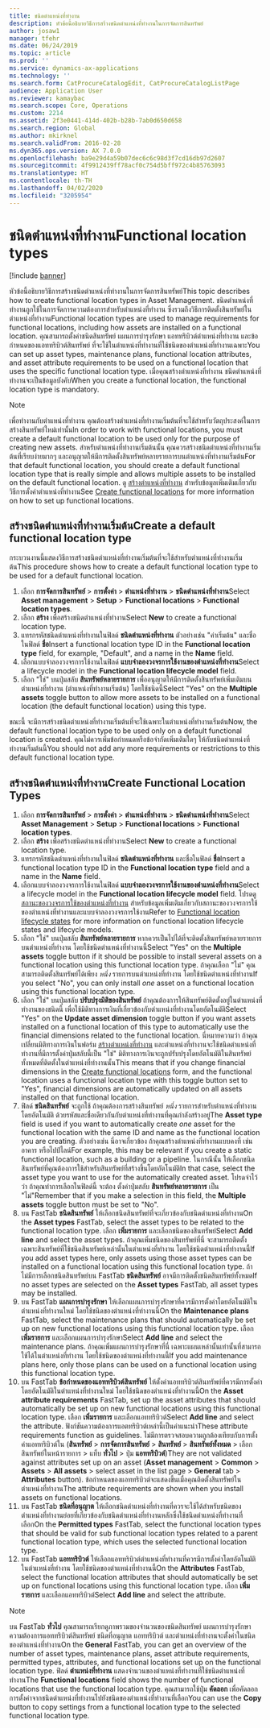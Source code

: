 ```yaml
---
title: ชนิดตำแหน่งที่ทำงาน
description: หัวข้อนี้อธิบายวิธีการสร้างชนิดตำแหน่งที่ทำงานในการจัดการสินทรัพย์
author: josaw1
manager: tfehr
ms.date: 06/24/2019
ms.topic: article
ms.prod: ''
ms.service: dynamics-ax-applications
ms.technology: ''
ms.search.form: CatProcureCatalogEdit, CatProcureCatalogListPage
audience: Application User
ms.reviewer: kamaybac
ms.search.scope: Core, Operations
ms.custom: 2214
ms.assetid: 2f3e0441-414d-402b-b28b-7ab0d650d658
ms.search.region: Global
ms.author: mkirknel
ms.search.validFrom: 2016-02-28
ms.dyn365.ops.version: AX 7.0.0
ms.openlocfilehash: ba9e29d4a59b07dec6c6c98d3f7cd16db97d2607
ms.sourcegitcommit: 4f9912439ff78acf0c754d5bff972c4b85763093
ms.translationtype: HT
ms.contentlocale: th-TH
ms.lasthandoff: 04/02/2020
ms.locfileid: "3205954"
---
```

# <a name="functional-location-types"></a><span data-ttu-id="a24ab-103">ชนิดตำแหน่งที่ทำงาน</span><span class="sxs-lookup"><span data-stu-id="a24ab-103">Functional location types</span></span>

[!include [banner](../../includes/banner.md)]

 

<span data-ttu-id="a24ab-104">หัวข้อนี้อธิบายวิธีการสร้างชนิดตำแหน่งที่ทำงานในการจัดการสินทรัพย์</span><span class="sxs-lookup"><span data-stu-id="a24ab-104">This topic describes how to create functional location types in Asset Management.</span></span> <span data-ttu-id="a24ab-105">ชนิดตำแหน่งที่ทำงานถูกใช้ในการจัดการความต้องการสำหรับตำแหน่งที่ทำงาน ซึ่งรวมถึงวิธีการติดตั้งสินทรัพย์ในตำแหน่งที่ทำงาน</span><span class="sxs-lookup"><span data-stu-id="a24ab-105">Functional location types are used to manage requirements for functional locations, including how assets are installed on a functional location.</span></span> <span data-ttu-id="a24ab-106">คุณสามารถตั้งค่าชนิดสินทรัพย์ แผนการบำรุงรักษา แอททริบิวต์ตำแหน่งที่ทำงาน และข้อกำหนดของแอททริบิวต์สินทรัพย์ ที่จะใช้ในตำแหน่งที่ทำงานที่ใช้ชนิดของตำแหน่งที่ทำงานเฉพาะ</span><span class="sxs-lookup"><span data-stu-id="a24ab-106">You can set up asset types, maintenance plans, functional location attributes, and asset attribute requirements to be used on a functional location that uses the specific functional location type.</span></span> <span data-ttu-id="a24ab-107">เมื่อคุณสร้างตำแหน่งที่ทำงาน ชนิดตำแหน่งที่ทำงานจะเป็นข้อมูลบังคับ</span><span class="sxs-lookup"><span data-stu-id="a24ab-107">When you create a functional location, the functional location type is mandatory.</span></span>

>[!NOTE] 
><span data-ttu-id="a24ab-108">เพื่อทำงานกับตำแหน่งที่ทำงาน คุณต้องสร้างตำแหน่งที่ทำงานเริ่มต้นที่จะใช้สำหรับวัตถุประสงค์ในการสร้างสินทรัพย์ใหม่เท่านั้น</span><span class="sxs-lookup"><span data-stu-id="a24ab-108">In order to work with functional locations, you must create a default functional location to be used only for the purpose of creating new assets.</span></span> <span data-ttu-id="a24ab-109">สำหรับตำแหน่งที่ทำงานเริ่มต้นนั้น คุณควรสร้างชนิดตำแหน่งที่ทำงานเริ่มต้นที่เรียบง่ายมากๆ และอนุญาตให้มีการติดตั้งสินทรัพย์หลายรายการบนตำแหน่งที่ทำงานเริ่มต้น</span><span class="sxs-lookup"><span data-stu-id="a24ab-109">For that default functional location, you should create a default functional location type that is really simple and allows multiple assets to be installed on the default functional location.</span></span> <span data-ttu-id="a24ab-110">ดู [สร้างตำแหน่งที่ทำงาน](../functional-locations/create-functional-locations.md) สำหรับข้อมูลเพิ่มเติมเกี่ยวกับวิธีการตั้งค่าตำแหน่งที่ทำงาน</span><span class="sxs-lookup"><span data-stu-id="a24ab-110">See [Create functional locations](../functional-locations/create-functional-locations.md) for more information on how to set up functional locations.</span></span>

## <a name="create-a-default-functional-location-type"></a><span data-ttu-id="a24ab-111">สร้างชนิดตำแหน่งที่ทำงานเริ่มต้น</span><span class="sxs-lookup"><span data-stu-id="a24ab-111">Create a default functional location type</span></span>

<span data-ttu-id="a24ab-112">กระบวนงานนี้แสดงวิธีการสร้างชนิดตำแหน่งที่ทำงานเริ่มต้นที่จะใช้สำหรับตำแหน่งที่ทำงานเริ่มต้น</span><span class="sxs-lookup"><span data-stu-id="a24ab-112">This procedure shows how to create a default functional location type to be used for a default functional location.</span></span>

1. <span data-ttu-id="a24ab-113">เลือก **การจัดการสินทรัพย์** > **การตั้งค่า** > **ตำแหน่งที่ทำงาน** > **ชนิดตำแหน่งที่ทำงาน**</span><span class="sxs-lookup"><span data-stu-id="a24ab-113">Select **Asset management** > **Setup** > **Functional locations** > **Functional location types**.</span></span>
2. <span data-ttu-id="a24ab-114">เลือก **สร้าง** เพื่อสร้างชนิดตำแหน่งที่ทำงาน</span><span class="sxs-lookup"><span data-stu-id="a24ab-114">Select **New** to create a functional location type.</span></span>
3. <span data-ttu-id="a24ab-115">แทรกรหัสชนิดตำแหน่งที่ทำงานในฟิลด์ **ชนิดตำแหน่งที่ทำงาน** ตัวอย่างเช่น "ค่าเริ่มต้น" และชื่อในฟิลด์ **ชื่อ**</span><span class="sxs-lookup"><span data-stu-id="a24ab-115">Insert a functional location type ID in the **Functional location type** field, for example, "Default", and a name in the **Name** field.</span></span>
4. <span data-ttu-id="a24ab-116">เลือกแบบจำลองวงจรการใช้งานในฟิลด์ **แบบจำลองวงจรการใช้งานของตำแหน่งที่ทำงาน**</span><span class="sxs-lookup"><span data-stu-id="a24ab-116">Select a lifecycle model in the **Functional location lifecycle model** field.</span></span>
5. <span data-ttu-id="a24ab-117">เลือก "ใช่" บนปุ่มสลับ **สินทรัพย์หลายรายการ** เพื่ออนุญาตให้มีการติดตั้งสินทรัพย์เพิ่มเติมบนตำแหน่งที่ทำงาน (ตำแหน่งที่ทำงานเริ่มต้น) โดยใช้ชนิดนี้</span><span class="sxs-lookup"><span data-stu-id="a24ab-117">Select "Yes" on the **Multiple assets** toggle button to allow more assets to be installed on a functional location (the default functional location) using this type.</span></span>

<span data-ttu-id="a24ab-118">ขณะนี้ จะมีการสร้างชนิดตำแหน่งที่ทำงานเริ่มต้นที่จะใช้เฉพาะในตำแหน่งที่ทำงานเริ่มต้น</span><span class="sxs-lookup"><span data-stu-id="a24ab-118">Now, the default functional location type to be used only on a default functional location is created.</span></span> <span data-ttu-id="a24ab-119">คุณไม่ควรเพิ่มข้อกำหนดหรือข้อจำกัดเพิ่มเติมใดๆ ให้กับชนิดตำแหน่งที่ทำงานเริ่มต้นนี้</span><span class="sxs-lookup"><span data-stu-id="a24ab-119">You should not add any more requirements or restrictions to this default functional location type.</span></span>


## <a name="create-functional-location-types"></a><span data-ttu-id="a24ab-120">สร้างชนิดตำแหน่งที่ทำงาน</span><span class="sxs-lookup"><span data-stu-id="a24ab-120">Create Functional Location Types</span></span>

1. <span data-ttu-id="a24ab-121">เลือก **การจัดการสินทรัพย์** > **การตั้งค่า** > **ตำแหน่งที่ทำงาน** > **ชนิดตำแหน่งที่ทำงาน**</span><span class="sxs-lookup"><span data-stu-id="a24ab-121">Select **Asset Management** > **Setup** > **Functional locations** > **Functional location types**.</span></span>
2. <span data-ttu-id="a24ab-122">เลือก **สร้าง** เพื่อสร้างชนิดตำแหน่งที่ทำงาน</span><span class="sxs-lookup"><span data-stu-id="a24ab-122">Select **New** to create a functional location type.</span></span>
3. <span data-ttu-id="a24ab-123">แทรกรหัสชนิดตำแหน่งที่ทำงานในฟิลด์ **ชนิดตำแหน่งที่ทำงาน** และชื่อในฟิลด์ **ชื่อ**</span><span class="sxs-lookup"><span data-stu-id="a24ab-123">Insert a functional location type ID in the **Functional location type** field and a name in the **Name** field.</span></span>
4. <span data-ttu-id="a24ab-124">เลือกแบบจำลองวงจรการใช้งานในฟิลด์ **แบบจำลองวงจรการใช้งานของตำแหน่งที่ทำงาน**</span><span class="sxs-lookup"><span data-stu-id="a24ab-124">Select a lifecycle model in the **Functional location lifecycle model** field.</span></span> <span data-ttu-id="a24ab-125">โปรดดู [สถานะของวงจรการใช้ของตำแหน่งที่ทำงาน](../setup-for-functional-locations/functional-location-stages.md) สำหรับข้อมูลเพิ่มเติมเกี่ยวกับสถานะของวงจรการใช้ของตำแหน่งที่ทำงานและแบบจำลองวงจรการใช้งาน</span><span class="sxs-lookup"><span data-stu-id="a24ab-125">Refer to [Functional location lifecycle states](../setup-for-functional-locations/functional-location-stages.md) for more information on functional location lifecycle states and lifecycle models.</span></span>
5. <span data-ttu-id="a24ab-126">เลือก "ใช่" บนปุ่มสลับ **สินทรัพย์หลายรายการ** หากควรเป็นไปได้ที่จะติดตั้งสินทรัพย์หลายรายการบนตำแหน่งที่ทำงาน โดยใช้ชนิดตำแหน่งที่ทำงานนี้</span><span class="sxs-lookup"><span data-stu-id="a24ab-126">Select "Yes" on the **Multiple assets** toggle button if it should be possible to install several assets on a functional location using this functional location type.</span></span> <span data-ttu-id="a24ab-127">ถ้าคุณเลือก "ไม่" คุณสามารถติดตั้งสินทรัพย์ได้เพียง *หนึ่ง* รายการบนตำแหน่งที่ทำงาน โดยใช้ชนิดตำแหน่งที่ทำงาน</span><span class="sxs-lookup"><span data-stu-id="a24ab-127">If you select "No", you can only install *one* asset on a functional location using this functional location type.</span></span>
6. <span data-ttu-id="a24ab-128">เลือก "ใช่" บนปุ่มสลับ **ปรับปรุงมิติของสินทรัพย์** ถ้าคุณต้องการให้สินทรัพย์ติดตั้งอยู่ในตำแหน่งที่ทำงานของชนิดนี้ เพื่อใช้มิติทางการเงินที่เกี่ยวข้องกับตำแหน่งที่ทำงานโดยอัตโนมัติ</span><span class="sxs-lookup"><span data-stu-id="a24ab-128">Select "Yes" on the **Update asset dimension** toggle button if you want assets installed on a functional location of this type to automatically use the financial dimensions related to the functional location.</span></span> <span data-ttu-id="a24ab-129">นี่หมายความว่า ถ้าคุณเปลี่ยนมิติทางการเงินในฟอร์ม [สร้างตำแหน่งที่ทำงาน](../functional-locations/create-functional-locations.md) และตำแหน่งที่ทำงานจะใช้ชนิดตำแหน่งที่ทำงานที่มีการตั้งค่าปุ่มสลับนี้เป็น "ใช่" มิติทางการเงินจะถูกปรับปรุงโดยอัตโนมัติในสินทรัพย์ทั้งหมดที่ติดตั้งในตำแหน่งที่ทำงานนั้น</span><span class="sxs-lookup"><span data-stu-id="a24ab-129">This means that if you change financial dimensions in the [Create functional locations](../functional-locations/create-functional-locations.md) form, and the functional location uses a functional location type with this toggle button set to "Yes", financial dimensions are automatically updated on all assets installed on that functional location.</span></span>
7. <span data-ttu-id="a24ab-130">ฟิลด์ **ชนิดสินทรัพย์** จะถูกใช้ ถ้าคุณต้องการสร้างสินทรัพย์ *หนึ่ง* รายการสำหรับตำแหน่งที่ทำงานโดยอัตโนมัติ ด้วยรหัสและชื่อเดียวกันกับตำแหน่งที่ทำงานที่คุณกำลังสร้างอยู่</span><span class="sxs-lookup"><span data-stu-id="a24ab-130">The **Asset type** field is used if you want to automatically create *one* asset for the functional location with the same ID and name as the functional location you are creating.</span></span> <span data-ttu-id="a24ab-131">ตัวอย่างเช่น นี่อาจเกี่ยวข้อง ถ้าคุณสร้างตำแหน่งที่ทำงานแบบคงที่ เช่น อาคาร หรือไปป์ไลน์</span><span class="sxs-lookup"><span data-stu-id="a24ab-131">For example, this may be relevant if you create a static functional location, such as a building or a pipeline.</span></span> <span data-ttu-id="a24ab-132">ในกรณีนั้น ให้เลือกชนิดสินทรัพย์ที่คุณต้องการใช้สำหรับสินทรัพย์ที่สร้างขึ้นโดยอัตโนมัติ</span><span class="sxs-lookup"><span data-stu-id="a24ab-132">In that case, select the asset type you want to use for the automatically created asset.</span></span> <span data-ttu-id="a24ab-133">โปรดจำไว้ว่า ถ้าคุณทำการเลือกในฟิลด์นี้ จะต้อง ตั้งค่าปุ่มสลับ **สินทรัพย์หลายรายการ** เป็น "ไม่"</span><span class="sxs-lookup"><span data-stu-id="a24ab-133">Remember that if you make a selection in this field, the **Multiple assets** toggle button must be set to "No".</span></span>
8. <span data-ttu-id="a24ab-134">บน FastTab **ชนิดสินทรัพย์** ให้เลือกชนิดสินทรัพย์ที่จะเกี่ยวข้องกับชนิดตำแหน่งที่ทำงาน</span><span class="sxs-lookup"><span data-stu-id="a24ab-134">On the **Asset types** FastTab, select the asset types to be related to the functional location type.</span></span> <span data-ttu-id="a24ab-135">เลือก **เพิ่มรายการ** และเลือกชนิดของสินทรัพย์</span><span class="sxs-lookup"><span data-stu-id="a24ab-135">Select **Add line** and select the asset types.</span></span> <span data-ttu-id="a24ab-136">ถ้าคุณเพิ่มชนิดของสินทรัพย์ที่นี่ จะสามารถติดตั้งเฉพาะสินทรัพย์ที่ใช้ชนิดสินทรัพย์เหล่านั้นในตำแหน่งที่ทำงาน โดยใช้ชนิดตำแหน่งที่ทำงานนี้</span><span class="sxs-lookup"><span data-stu-id="a24ab-136">If you add asset types here, only assets using those asset types can be installed on a functional location using this functional location type.</span></span> <span data-ttu-id="a24ab-137">ถ้าไม่มีการเลือกชนิดสินทรัพย์บน FastTab **ชนิดสินทรัพย์** อาจมีการติดตั้งชนิดสินทรัพย์ทั้งหมด</span><span class="sxs-lookup"><span data-stu-id="a24ab-137">If no asset types are selected on the **Asset types** FastTab, all asset types may be installed.</span></span>
9. <span data-ttu-id="a24ab-138">บน FastTab **แผนการบำรุงรักษา** ให้เลือกแผนการบำรุงรักษาที่ควรมีการตั้งค่าโดยอัตโนมัติในตำแหน่งที่ทำงานใหม่ โดยใช้ชนิดของตำแหน่งที่ทำงานนี้</span><span class="sxs-lookup"><span data-stu-id="a24ab-138">On the **Maintenance plans** FastTab, select the maintenance plans that should automatically be set up on new functional locations using this functional location type.</span></span> <span data-ttu-id="a24ab-139">เลือก **เพิ่มรายการ** และเลือกแผนการบำรุงรักษา</span><span class="sxs-lookup"><span data-stu-id="a24ab-139">Select **Add line** and select the maintenance plans.</span></span> <span data-ttu-id="a24ab-140">ถ้าคุณเพิ่มแผนการบำรุงรักษาที่นี่ เฉพาะแผนเหล่านั้นเท่านั้นที่สามารถใช้ได้ในตำแหน่งที่ทำงาน โดยใช้ชนิดของตำแหน่งที่ทำงานนี้</span><span class="sxs-lookup"><span data-stu-id="a24ab-140">If you add maintenance plans here, only those plans can be used on a functional location using this functional location type.</span></span>
10. <span data-ttu-id="a24ab-141">บน FastTab **ข้อกำหนดของแอททริบิวต์สินทรัพย์** ให้ตั้งค่าแอททริบิวต์สินทรัพย์ที่ควรมีการตั้งค่าโดยอัตโนมัติในตำแหน่งที่ทำงานใหม่ โดยใช้ชนิดของตำแหน่งที่ทำงานนี้</span><span class="sxs-lookup"><span data-stu-id="a24ab-141">On the **Asset attribute requirements** FastTab, set up the asset attributes that should automatically be set up on new functional locations using this functional location type.</span></span> <span data-ttu-id="a24ab-142">เลือก **เพิ่มรายการ** และเลือกแอททริบิวต์</span><span class="sxs-lookup"><span data-stu-id="a24ab-142">Select **Add line** and select the attribute.</span></span> <span data-ttu-id="a24ab-143">ฟังก์ชันความต้องการแอตทริบิวต์เหล่านี้เป็นคำแนะนำ</span><span class="sxs-lookup"><span data-stu-id="a24ab-143">These attribute requirements function as guidelines.</span></span> <span data-ttu-id="a24ab-144">ไม่มีการตรวจสอบความถูกต้องเทียบกับการตั้งค่าแอททริบิวต์ใน (**สินทรัพย์** > **การจัดการสินทรัพย์** > **สินทรัพย์** > **สินทรัพย์ทั้งหมด** > เลือกสินทรัพย์ในหน้ารายการ > แท็บ **ทั่วไป** > ปุ่ม **แอททริบิวต์**)</span><span class="sxs-lookup"><span data-stu-id="a24ab-144">They are not validated against attributes set up on an asset (**Asset management** > **Common** > **Assets** > **All assets** > select asset in the list page > **General** tab > **Attributes** button).</span></span> <span data-ttu-id="a24ab-145">ข้อกำหนดของแอททริบิวต์จะแสดงขึ้นเมื่อคุณติดตั้งสินทรัพย์ในตำแหน่งที่ทำงาน</span><span class="sxs-lookup"><span data-stu-id="a24ab-145">The attribute requirements are shown when you install assets on functional locations.</span></span>
11. <span data-ttu-id="a24ab-146">บน FastTab **ชนิดที่อนุญาต** ให้เลือกชนิดตำแหน่งที่ทำงานที่ควรจะใช้ได้สำหรับชนิดของตำแหน่งที่ทำงานย่อยที่เกี่ยวข้องกับชนิดตำแหน่งที่ทำงานหลักซึ่งใช้ชนิดตำแหน่งที่ทำงานที่เลือก</span><span class="sxs-lookup"><span data-stu-id="a24ab-146">On the **Permitted types** FastTab, select the functional location types that should be valid for sub functional location types related to a parent functional location type, which uses the selected functional location type.</span></span>
12. <span data-ttu-id="a24ab-147">บน FastTab **แอททริบิวต์** ให้เลือกแอททริบิวต์ตำแหน่งที่ทำงานที่ควรมีการตั้งค่าโดยอัตโนมัติในตำแหน่งที่ทำงาน โดยใช้ชนิดของตำแหน่งที่ทำงานนี้</span><span class="sxs-lookup"><span data-stu-id="a24ab-147">On the **Attributes** FastTab, select the functional location attributes that should automatically be set up on functional locations using this functional location type.</span></span> <span data-ttu-id="a24ab-148">เลือก **เพิ่มรายการ** และเลือกแอททริบิวต์</span><span class="sxs-lookup"><span data-stu-id="a24ab-148">Select **Add line** and select the attribute.</span></span>


>[!NOTE] 
><span data-ttu-id="a24ab-149">บน FastTab **ทั่วไป** คุณสามารถเรียกดูภาพรวมของจำนวนของชนิดสินทรัพย์ แผนการบำรุงรักษา ความต้องการแอททริบิวต์สินทรัพย์ ชนิดที่อนุญาต แอททริบิวต์ และตำแหน่งที่ทำงานจะตั้งค่าในชนิดของตำแหน่งที่ทำงาน</span><span class="sxs-lookup"><span data-stu-id="a24ab-149">On the **General** FastTab, you can get an overview of the number of asset types, maintenance plans, asset attribute requirements, permitted types, attributes, and functional locations set up on the functional location type.</span></span> <span data-ttu-id="a24ab-150">ฟิลด์ **ตำแหน่งที่ทำงาน** แสดงจำนวนของตำแหน่งที่ทำงานที่ใช้ชนิดตำแหน่งที่ทำงาน</span><span class="sxs-lookup"><span data-stu-id="a24ab-150">The **Functional locations** field shows the number of functional locations that use the functional location type.</span></span> <span data-ttu-id="a24ab-151">คุณสามารถใช้ปุ่ม **คัดลอก** เพื่อคัดลอกการตั้งค่าจากชนิดตำแหน่งที่ทำงานไปยังชนิดของตำแหน่งที่ทำงานที่เลือก</span><span class="sxs-lookup"><span data-stu-id="a24ab-151">You can use the **Copy** button to copy settings from a functional location type to the selected functional location type.</span></span>
